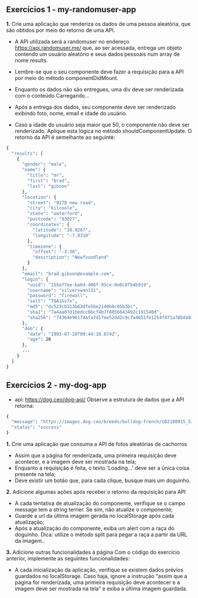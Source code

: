 ## Exercícios 1 - my-randomuser-app

**1.** Crie uma aplicação que renderiza os dados de uma pessoa aleatória, que são obtidos por meio do retorno de uma API.

* A API utilizada será a randomuser no endereço https://api.randomuser.me/ que, ao ser acessada, entrega um objeto contendo um usuário aleatório e seus dados pessoais num array de nome results.
* Lembre-se que o seu componente deve fazer a requisição para a API por meio do método componentDidMount.

* Enquanto os dados não são entregues, uma div deve ser renderizada com o conteúdo Carregando…
* Após a entrega dos dados, seu componente deve ser renderizado exibindo foto, nome, email e idade do usuário.
* Caso a idade do usuário seja maior que 50, o componente não deve ser renderizado. Aplique esta lógica no método shouldComponentUpdate.
O retorno da API é semelhante ao seguinte:
```sh
{
  "results": [
    {
      "gender": "male",
      "name": {
        "title": "mr",
        "first": "brad",
        "last": "gibson"
      },
      "location": {
        "street": "9278 new road",
        "city": "kilcoole",
        "state": "waterford",
        "postcode": "93027",
        "coordinates": {
          "latitude": "20.9267",
          "longitude": "-7.9310"
        },
        "timezone": {
          "offset": "-3:30",
          "description": "Newfoundland"
        }
      },
      "email": "brad.gibson@example.com",
      "login": {
        "uuid": "155e77ee-ba6d-486f-95ce-0e0c0fb4b919",
        "username": "silverswan131",
        "password": "firewall",
        "salt": "TQA1Gz7x",
        "md5": "dc523cb313b63dfe5be2140b0c05b3bc",
        "sha1": "7a4aa07d1bedcc6bcf4b7f8856643492c191540d",
        "sha256": "74364e96174afa7d17ee52dd2c9c7a4651fe1254f471a78bda0190135dcd3480"
      },
      "dob": {
        "date": "1993-07-20T09:44:18.674Z",
        "age": 26
      },
      ...
    }
  ]
}
```

## Exercícios 2 - my-dog-app
* api: https://dog.ceo/dog-api/
Observe a estrutura de dados que a API retorna:
```sh
{
  "message": "https://images.dog.ceo/breeds/bulldog-french/n02108915_5306.jpg",
  "status": "success"
}
```

**1.** Crie uma aplicação que consuma a API de fotos aleatórias de cachorros
* Assim que a página for renderizada, uma primeira requisição deve acontecer, e a imagem deve ser mostrada na tela;
* Enquanto a requisição é feita, o texto 'Loading...' deve ser a única coisa presente na tela;
* Deve existir um botão que, para cada clique, busque mais um doguinho.

**2.** Adicione algumas ações após receber o retorno da requisição para API
* A cada tentativa de atualização do componente, verifique se o campo message tem a string terrier. Se sim, não atualize o componente;
* Guarde a url da última imagem gerada no localStorage após cada atualização;
* Após a atualização do componente, exiba um alert com a raça do doguinho.
Dica: utilize o método split para pegar a raça a partir da URL da imagem..

**3.** Adicione outras funcionalidades à página
Com o código do exercício anterior, implemente as seguintes funcionalidades:
* A cada inicialização da aplicação, verifique se existem dados prévios guardados no localStorage. Caso haja, ignore a instrução “assim que a página for renderizada, uma primeira requisição deve acontecer e a imagem deve ser mostrada na tela” e exiba a última imagem guardada.
